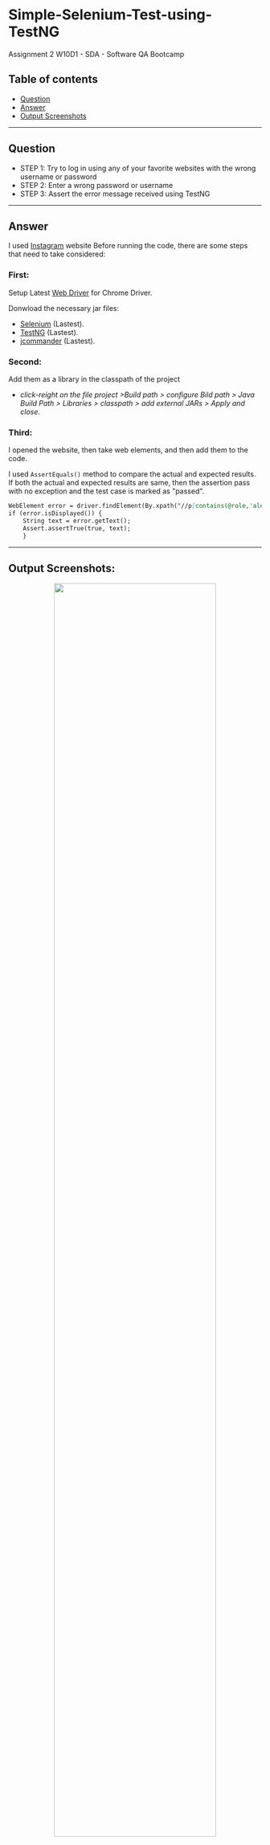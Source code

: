 # Simple-Selenium-Test-using-TestNG
Assignment 2 W10D1 - SDA - Software QA Bootcamp


## Table of contents
* [Question](#question)
* [Answer](#answer)
* [Output Screenshots](#output-screenshots)

---
## Question
- STEP 1: Try to log in using any of your favorite websites with the wrong username or password
- STEP 2: Enter a wrong password or username
- STEP 3: Assert the error message received using TestNG

---

## Answer
I used [Instagram](https://www.instagram.com/?hl=en) website
Before running the code, there are some steps that need to take considered:

### First:
Setup Latest [Web Driver](https://chromedriver.chromium.org/downloads) for Chrome Driver. 

Donwload the necessary jar files:
- [Selenium](https://www.selenium.dev/downloads/) (Lastest).
- [TestNG](http://www.java2s.com/Code/Jar/t/Downloadtestng685jar.htm)  (Lastest).
- [jcommander](http://www.java2s.com/Code/Jar/j/Downloadjcommanderjar.htm)  (Lastest). 

### Second:
Add them as a library in the classpath of the project
- _click-reight on the file project >Build path > configure Bild path > Java Build Path > Libraries > classpath > add external JARs > Apply and close_.

### Third:
I opened the website, then take web elements, and then add them to the code.

I used `AssertEquals()` method to compare the actual and expected results. If both the actual and expected results are same, then the assertion pass with no exception and the test case is marked as "passed".

```md
WebElement error = driver.findElement(By.xpath("//p[contains(@role,'alert')]"));
if (error.isDisplayed()) {
    String text = error.getText();
    Assert.assertTrue(true, text);
	}
```

---

## Output Screenshots:

<p align="center">
<img src="https://user-images.githubusercontent.com/48597284/184711100-e8df44a5-d6ac-4cd6-902c-d75292c74e91.png" width=80% height=80%>

https://user-images.githubusercontent.com/48597284/184711021-8689df1a-fe0d-4e6b-a833-24fea8bf3c71.mp4

</p>
